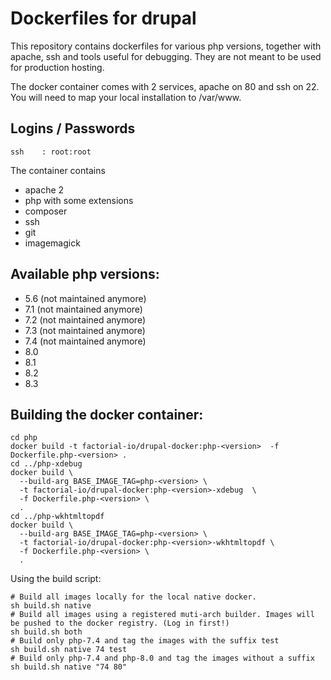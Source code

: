 # Dockerfiles for drupal

This repository contains dockerfiles for various php versions, together with apache, ssh and tools useful for debugging. They are not meant to be used for production hosting.

The docker container comes with 2 services, apache on 80 and ssh on 22. You will need to map your local installation to /var/www.

## Logins / Passwords

    ssh    : root:root

The container contains

  * apache 2
  * php with some extensions
  * composer
  * ssh
  * git
  * imagemagick

## Available php versions:

  * 5.6 (not maintained anymore)
  * 7.1 (not maintained anymore)
  * 7.2 (not maintained anymore)
  * 7.3 (not maintained anymore)
  * 7.4 (not maintained anymore)
  * 8.0
  * 8.1
  * 8.2
  * 8.3

## Building the docker container:

```
cd php
docker build -t factorial-io/drupal-docker:php-<version>  -f Dockerfile.php-<version> .
cd ../php-xdebug
docker build \
  --build-arg BASE_IMAGE_TAG=php-<version> \
  -t factorial-io/drupal-docker:php-<version>-xdebug  \
  -f Dockerfile.php-<version> \
  .
cd ../php-wkhtmltopdf
docker build \
  --build-arg BASE_IMAGE_TAG=php-<version> \
  -t factorial-io/drupal-docker:php-<version>-wkhtmltopdf \
  -f Dockerfile.php-<version> \
  .

```

Using the build script:

```
# Build all images locally for the local native docker.
sh build.sh native
# Build all images using a registered muti-arch builder. Images will be pushed to the docker registry. (Log in first!)
sh build.sh both
# Build only php-7.4 and tag the images with the suffix test
sh build.sh native 74 test
# Build only php-7.4 and php-8.0 and tag the images without a suffix
sh build.sh native "74 80"
```
